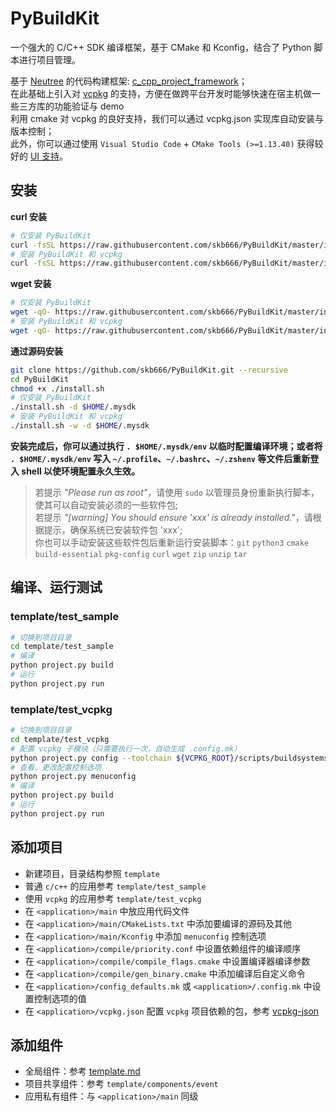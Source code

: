 # PyBuildKit

一个强大的 C/C++ SDK 编译框架，基于 CMake 和 Kconfig，结合了 Python 脚本进行项目管理。

基于 [Neutree](https://github.com/Neutree) 的代码构建框架: [c_cpp_project_framework](./framework.md)；  
在此基础上引入对 [vcpkg](https://github.com/microsoft/vcpkg/blob/master/README_zh_CN.md) 的支持，方便在做跨平台开发时能够快速在宿主机做一些三方库的功能验证与 demo  
利用 cmake 对 vcpkg 的良好支持，我们可以通过 vcpkg.json 实现库自动安装与版本控制；  
此外，你可以通过使用 `Visual Studio Code` + `CMake Tools (>=1.13.40)` 获得较好的 [UI 支持](https://github.com/Neutree/c_cpp_project_framework/issues/4)。

## 安装

**curl 安装**

```bash
# 仅安装 PyBuildKit
curl -fsSL https://raw.githubusercontent.com/skb666/PyBuildKit/master/install.sh | bash
# 安装 PyBuildKit 和 vcpkg
curl -fsSL https://raw.githubusercontent.com/skb666/PyBuildKit/master/install.sh | bash -s -- -w
```

**wget 安装**

```bash
# 仅安装 PyBuildKit
wget -qO- https://raw.githubusercontent.com/skb666/PyBuildKit/master/install.sh | bash
# 安装 PyBuildKit 和 vcpkg
wget -qO- https://raw.githubusercontent.com/skb666/PyBuildKit/master/install.sh | bash -s -- -w
```

**通过源码安装**

```bash
git clone https://github.com/skb666/PyBuildKit.git --recursive
cd PyBuildKit
chmod +x ./install.sh
# 仅安装 PyBuildKit
./install.sh -d $HOME/.mysdk
# 安装 PyBuildKit 和 vcpkg
./install.sh -w -d $HOME/.mysdk
```

**安装完成后，你可以通过执行 `. $HOME/.mysdk/env` 以临时配置编译环境；或者将 `. $HOME/.mysdk/env` 写入 `~/.profile`、`~/.bashrc`、`~/.zshenv` 等文件后重新登入 shell 以使环境配置永久生效。**

> 若提示 *"Please run as root"*，请使用 `sudo` 以管理员身份重新执行脚本，使其可以自动安装必须的一些软件包;  
> 若提示 *"[warning] You should ensure 'xxx' is already installed."*，请根据提示，确保系统已安装软件包 'xxx';  
> 你也可以手动安装这些软件包后重新运行安装脚本：`git` `python3` `cmake` `build-essential` `pkg-config` `curl` `wget` `zip` `unzip` `tar`

## 编译、运行测试

### template/test_sample

```bash
# 切换到项目目录
cd template/test_sample
# 编译
python project.py build
# 运行
python project.py run
```

### template/test_vcpkg

```bash
# 切换到项目目录
cd template/test_vcpkg
# 配置 vcpkg 子模块（只需要执行一次，自动生成 .config.mk）
python project.py config --toolchain ${VCPKG_ROOT}/scripts/buildsystems/vcpkg.cmake
# 查看、更改配置控制选项
python project.py menuconfig
# 编译
python project.py build
# 运行
python project.py run
```

## 添加项目

+ 新建项目，目录结构参照 `template`
+ 普通 `c/c++` 的应用参考 `template/test_sample`
+ 使用 `vcpkg` 的应用参考 `template/test_vcpkg`
+ 在 `<application>/main` 中放应用代码文件
+ 在 `<application>/main/CMakeLists.txt` 中添加要编译的源码及其他
+ 在 `<application>/main/Kconfig` 中添加 `menuconfig` 控制选项
+ 在 `<application>/compile/priority.conf` 中设置依赖组件的编译顺序
+ 在 `<application>/compile/compile_flags.cmake` 中设置编译器编译参数
+ 在 `<application>/compile/gen_binary.cmake` 中添加编译后自定义命令
+ 在 `<application>/config_defaults.mk` 或 `<application>/.config.mk` 中设置控制选项的值
+ 在 `<application>/vcpkg.json` 配置 `vcpkg` 项目依赖的包，参考 [vcpkg-json](https://learn.microsoft.com/zh-cn/vcpkg/reference/vcpkg-json)

## 添加组件

+ 全局组件：参考 [template.md](components/template.md)
+ 项目共享组件：参考 `template/components/event`
+ 应用私有组件：与 `<application>/main` 同级

